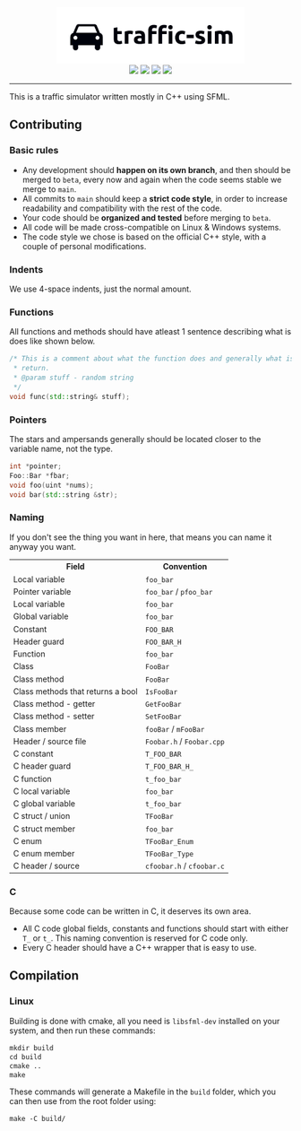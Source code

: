 <p align="center">
    <img height=100 src="https://github.com/Airleaf/traffic-sim/blob/main/.github/traffic-sim.png?raw=true"><br>
    <img src="https://img.shields.io/github/last-commit/airleaf/traffic-sim?label=Last%20commit&style=flat-square">
    <img src="https://img.shields.io/tokei/lines/github/airleaf/traffic-sim?label=Total%20lines&style=flat-square">
    <img src="https://img.shields.io/github/contributors/airleaf/traffic-sim?label=Contributors&style=flat-square">
    <img src="https://img.shields.io/github/issues/airleaf/traffic-sim?label=Issues&style=flat-square">
</p>
<hr>

This is a traffic simulator written mostly in C++ using SFML. 

<!-- ---------- SECTOR ---------- -->

## Contributing

### Basic rules

- Any development should **happen on its own branch**, and then should be merged to `beta`, every now
  and again when the code seems stable we merge to `main`.
- All commits to `main` should keep a **strict code style**, in order to increase readability and compatibility
  with the rest of the code.
- Your code should be **organized and tested** before merging to `beta`.
- All code will be made cross-compatible on Linux & Windows systems.
- The code style we chose is based on the official C++ style, with a couple of personal modifications.

### Indents
We use 4-space indents, just the normal amount.

### Functions
All functions and methods should have atleast 1 sentence describing what is does like shown below. 
```cpp
/* This is a comment about what the function does and generally what is should 
 * return. 
 * @param stuff - random string
 */
void func(std::string& stuff);
```

### Pointers
The stars and ampersands generally should be located closer to the variable name, not the type. 
```cpp
int *pointer;
Foo::Bar *fbar;
void foo(uint *nums);
void bar(std::string &str);
```

### Naming
If you don't see the thing you want in here, that means you can name it anyway you want.
<table>
<tr>
    <th>Field</th>
    <th>Convention</th>
</tr>
<tr>
    <td>Local variable</td>
    <td><code>foo_bar</code></td>
</tr>
<tr>
    <td>Pointer variable</td>
    <td><code>foo_bar</code> / <code>pfoo_bar</code></td>
</tr>
<tr>
    <td>Local variable</td>
    <td><code>foo_bar</code></td>
</tr>
<tr>
    <td>Global variable</td>
    <td><code>foo_bar</code></td>
</tr>
<tr>
    <td>Constant</td>
    <td><code>FOO_BAR</code></td>
</tr>
<tr>
    <td>Header guard</td>
    <td><code>FOO_BAR_H</code></td>
</tr>
<tr>
    <td>Function</td>
    <td><code>foo_bar</code></td>
</tr>
<tr>
    <td>Class</td>
    <td><code>FooBar</code></td>
</tr>
<tr>
    <td>Class method</td>
    <td><code>FooBar</code></td>
</tr>
<tr>
    <td>Class methods that returns a bool</td>
    <td><code>IsFooBar</code></td>
</tr>
<tr>
    <td>Class method - getter</td>
    <td><code>GetFooBar</code></td>
</tr>
<tr>
    <td>Class method - setter</td>
    <td><code>SetFooBar</code></td>
</tr>
<tr>
    <td>Class member</td>
    <td><code>fooBar</code> / <code>mFooBar</code></td>
</tr>
<tr>
    <td>Header / source file</td>
    <td><code>Foobar.h</code> / <code>Foobar.cpp</code></td>
</tr>
<tr>
    <td>C constant</td>
    <td><code>T_FOO_BAR</code></td>
</tr>
<tr>
    <td>C header guard</td>
    <td><code>T_FOO_BAR_H_</code></td>
</tr>
<tr>
    <td>C function</td>
    <td><code>t_foo_bar</code></td>
</tr>
<tr>
    <td>C local variable</td>
    <td><code>foo_bar</code></td>
</tr>
<tr>
    <td>C global variable</td>
    <td><code>t_foo_bar</code></td>
</tr>
<tr>
    <td>C struct / union</td>
    <td><code>TFooBar</code></td>
</tr>
<tr>
    <td>C struct member</td>
    <td><code>foo_bar</code></td>
</tr>
<tr>
    <td>C enum</td>
    <td><code>TFooBar_Enum</code></td>
</tr>
<tr>
    <td>C enum member</td>
    <td><code>TFooBar_Type</code></td>
</tr>
<tr>
    <td>C header / source</td>
    <td><code>cfoobar.h</code> / <code>cfoobar.c</code></td>
</tr>
</table>

### C
Because some code can be written in C, it deserves its own area.
- All C code global fields, constants and functions should start with either `T_` or `t_`. This naming convention
  is reserved for C code only.
- Every C header should have a C++ wrapper that is easy to use.

<!-- ---------- SECTOR ---------- -->

## Compilation
### Linux
Building is done with cmake, all you need is `libsfml-dev` installed on your system, and then run these commands:
```
mkdir build
cd build
cmake ..
make
```
These commands will generate a Makefile in the `build` folder, which you can then use from the root folder using:
```
make -C build/
```
